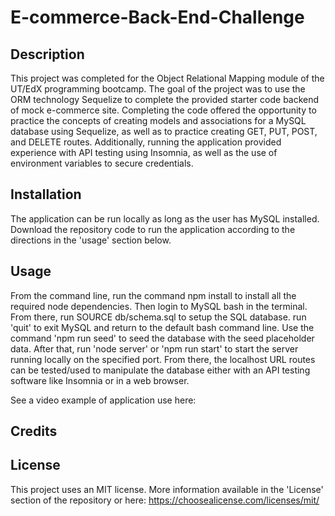 # E-commerce-Back-End-Challenge

## Description

This project was completed for the Object Relational Mapping module of the UT/EdX programming bootcamp. The goal of the project was to use the ORM technology Sequelize to complete the provided starter code backend of mock e-commerce site. Completing the code offered the opportunity to practice the concepts of creating models and associations for a MySQL database using Sequelize, as well as to practice creating GET, PUT, POST, and DELETE routes. Additionally, running the application provided experience with API testing using Insomnia, as well as the use of environment variables to secure credentials.


## Installation

The application can be run locally as long as the user has MySQL installed. Download the repository code to run the application according to the directions in the 'usage' section below.


## Usage

From the command line, run the command npm install to install all the required node dependencies. Then login to MySQL bash in the terminal. From there, run SOURCE db/schema.sql to setup the SQL database. run 'quit' to exit MySQL and return to the default bash command line. Use the command 'npm run seed' to seed the database with the seed placeholder data. After that, run 'node server' or 'npm run start' to start the server running locally on the specified port. From there, the localhost URL routes can be tested/used to manipulate the database either with an API testing software like Insomnia or in a web browser.

See a video example of application use here: 


## Credits



## License

This project uses an MIT license. More information available in the 'License' section of the repository or here: https://choosealicense.com/licenses/mit/

